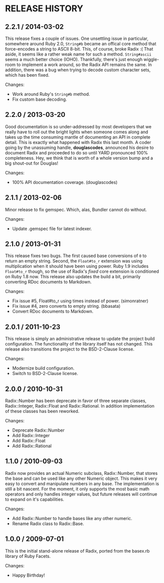 # RELEASE HISTORY

## 2.2.1 / 2014-03-02

This release fixes a couple of issues. One unsettling issue in particular,
somewhere around Ruby 2.0, `String#b` became an offical core method
that force-encodes a string to ASCII 8-bit. This, of course, broke Radix :(
That aside, it seems like a rather weak name for such a method. `String#ascii`
seems a much better choice (IOHO). Thankfully, there's just enough wiggle-room
to implement a work around, so the Radix API remains the same. In addition,
there was a bug when trying to decode custom character sets, which has been
fixed.

Changes:

* Work around Ruby's `String#b` method.
* Fix custom base decoding.


## 2.2.0 / 2013-03-20

Good documentation is so under-addressed by most developers that we really
have to roll out the bright lights when someone comes along and takes 
up the time consuming mantle of documenting an API in complete detail.
This is exactly what happened with Radix this last month. A coder going
by the unassuming handle, **douglascodes**, announced his desire to 
document Radix and proceeded to do so until YARD pronounced 100%
completeness. Hey, we think that is worth of a whole version bump and 
a big shout-out for Douglas!

Changes:

* 100% API documentation coverage. (douglascodes)


## 2.1.1 / 2013-02-06

Minor release to fix gemspec. Which, alas, Bundler cannot do without.

Changes:

* Update .gemspec file for latest indexer.


## 2.1.0 / 2013-01-31

This release fixes two bugs. The first caused base conversions of `0`
to return an empty string. Second, the `Float#to_r` extension was
 using multiplication when it should have been using power. 
Ruby 1.9 includes `Float#to_r` though, so the use of Radix's *fixed*
core extension is conditioned on Ruby 1.8 now. This release also 
updates  the build a bit, primarily converting RDoc documents to 
Markdown.

Changes:

* Fix issue #5, Float#to_r using times instead of power. (simonratner)
* Fix issue #4, zero converts to empty string. (bbasata)
* Convert RDoc documents to Markdown.


## 2.0.1 / 2011-10-23

This release is simply an administrative release to update the project
build configuration. The functionality of the library itself has not
changed. This release also transitions the project to the BSD-2-Clause
license.

Changes:

* Modernize build configuration.
* Switch to BSD-2-Clause license.


## 2.0.0 / 2010-10-31

Radix::Number has been deprecate in favor of three separate classes,
Radix::Integer, Radix::Float and Radix::Rational. In addition
implementation of these classes has been reworked.

Changes:

* Deprecate Radix::Number
* Add Radix::Integer
* Add Radix::Float
* Add Radix::Rational


## 1.1.0 / 2010-09-03

Radix now provides an actual Numeric subclass, Radix::Number, that stores
the base and can be used like any other Numeric object. This makes it very
easy to convert and manipulate numbers in any base. The implementation is still
a bit nascent. For the moment, it only supports the most basic math operators
and only handles integer values, but future releases will continue to expand
on it's capabilities.

Changes:

* Add Radix::Number to handle bases like any other numeric.
* Rename Radix class to Radix::Base.


## 1.0.0 / 2009-07-01

This is the initial stand-alone release of Radix,
ported from the basex.rb library of Ruby Facets.

Changes:

* Happy Birthday!

